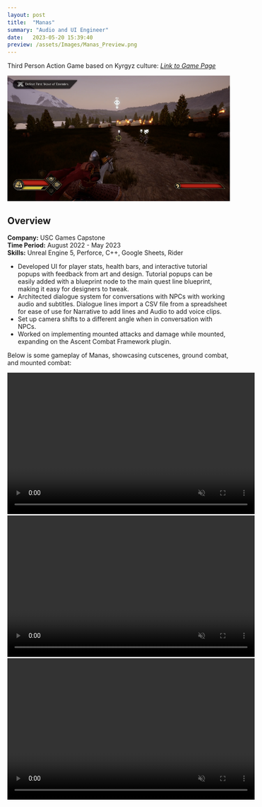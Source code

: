 ```yaml
---
layout: post
title:  "Manas"
summary: "Audio and UI Engineer"
date:   2023-05-20 15:39:40
preview: /assets/Images/Manas_Preview.png
---
```


Third Person Action Game based on Kyrgyz culture: [_Link to Game Page_](https://uscgames.itch.io/manas)

![Picture 1](/assets/Images/Manas_Full.png)

## Overview
**Company:** USC Games Capstone<br>
**Time Period:** August 2022 - May 2023<br>
**Skills:** Unreal Engine 5, Perforce, C++, Google Sheets, Rider<br>

- Developed UI for player stats, health bars, and interactive tutorial popups with feedback from art and design. Tutorial popups can be easily added with a blueprint node to the main quest line blueprint, making it easy for designers to tweak.
- Architected dialogue system for conversations with NPCs with working audio and subtitles. Dialogue lines import a CSV file from a spreadsheet for ease of use for Narrative to add lines and Audio to add voice clips.
- Set up camera shifts to a different angle when in conversation with NPCs.
- Worked on implementing mounted attacks and damage while mounted, expanding on the Ascent Combat Framework plugin.

Below is some gameplay of Manas, showcasing cutscenes, ground combat, and mounted combat:

<video width="560" height="320" autoplay loop controls muted>
   <source type="video/mp4" src="/assets/Videos/Manas_Clip1.mp4">
</video>
<video width="560" height="320" autoplay loop controls muted>
   <source type="video/mp4" src="/assets/Videos/Manas_Clip2.mp4">
</video>
<video width="560" height="320" autoplay loop controls muted>
   <source type="video/mp4" src="/assets/Videos/Manas_Clip3.mp4">
</video>
